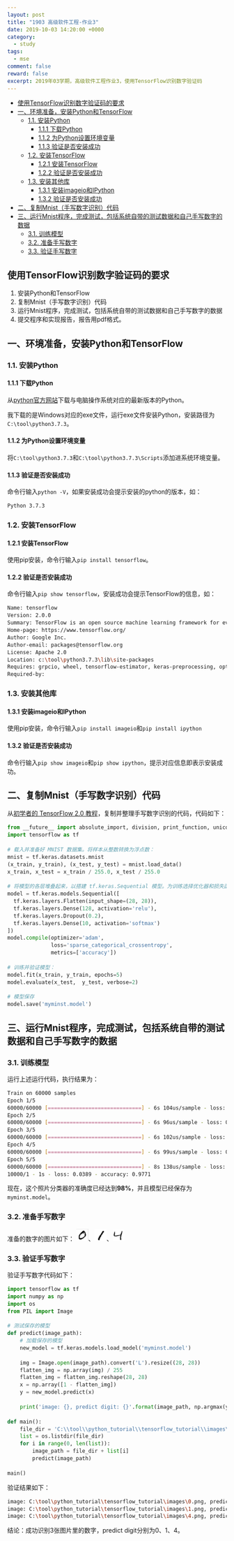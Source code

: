 ```yaml
---
layout: post
title: "1903 高级软件工程-作业3"
date: 2019-10-03 14:20:00 +0000
category:
  - study
tags:
  - mse
comment: false
reward: false
excerpt: 2019年03学期，高级软件工程作业3，使用TensorFlow识别数字验证码
---
```


- [使用TensorFlow识别数字验证码的要求](#%e4%bd%bf%e7%94%a8tensorflow%e8%af%86%e5%88%ab%e6%95%b0%e5%ad%97%e9%aa%8c%e8%af%81%e7%a0%81%e7%9a%84%e8%a6%81%e6%b1%82)
- [一、环境准备，安装Python和TensorFlow](#%e4%b8%80%e7%8e%af%e5%a2%83%e5%87%86%e5%a4%87%e5%ae%89%e8%a3%85python%e5%92%8ctensorflow)
  - [1.1. 安装Python](#11-%e5%ae%89%e8%a3%85python)
    - [1.1.1 下载Python](#111-%e4%b8%8b%e8%bd%bdpython)
    - [1.1.2 为Python设置环境变量](#112-%e4%b8%bapython%e8%ae%be%e7%bd%ae%e7%8e%af%e5%a2%83%e5%8f%98%e9%87%8f)
    - [1.1.3 验证是否安装成功](#113-%e9%aa%8c%e8%af%81%e6%98%af%e5%90%a6%e5%ae%89%e8%a3%85%e6%88%90%e5%8a%9f)
  - [1.2. 安装TensorFlow](#12-%e5%ae%89%e8%a3%85tensorflow)
    - [1.2.1 安装TensorFlow](#121-%e5%ae%89%e8%a3%85tensorflow)
    - [1.2.2 验证是否安装成功](#122-%e9%aa%8c%e8%af%81%e6%98%af%e5%90%a6%e5%ae%89%e8%a3%85%e6%88%90%e5%8a%9f)
  - [1.3. 安装其他库](#13-%e5%ae%89%e8%a3%85%e5%85%b6%e4%bb%96%e5%ba%93)
    - [1.3.1 安装imageio和IPython](#131-%e5%ae%89%e8%a3%85imageio%e5%92%8cipython)
    - [1.3.2 验证是否安装成功](#132-%e9%aa%8c%e8%af%81%e6%98%af%e5%90%a6%e5%ae%89%e8%a3%85%e6%88%90%e5%8a%9f)
- [二、复制Mnist（手写数字识别）代码](#%e4%ba%8c%e5%a4%8d%e5%88%b6mnist%e6%89%8b%e5%86%99%e6%95%b0%e5%ad%97%e8%af%86%e5%88%ab%e4%bb%a3%e7%a0%81)
- [三、运行Mnist程序，完成测试，包括系统自带的测试数据和自己手写数字的数据](#%e4%b8%89%e8%bf%90%e8%a1%8cmnist%e7%a8%8b%e5%ba%8f%e5%ae%8c%e6%88%90%e6%b5%8b%e8%af%95%e5%8c%85%e6%8b%ac%e7%b3%bb%e7%bb%9f%e8%87%aa%e5%b8%a6%e7%9a%84%e6%b5%8b%e8%af%95%e6%95%b0%e6%8d%ae%e5%92%8c%e8%87%aa%e5%b7%b1%e6%89%8b%e5%86%99%e6%95%b0%e5%ad%97%e7%9a%84%e6%95%b0%e6%8d%ae)
  - [3.1. 训练模型](#31-%e8%ae%ad%e7%bb%83%e6%a8%a1%e5%9e%8b)
  - [3.2. 准备手写数字](#32-%e5%87%86%e5%a4%87%e6%89%8b%e5%86%99%e6%95%b0%e5%ad%97)
  - [3.3. 验证手写数字](#33-%e9%aa%8c%e8%af%81%e6%89%8b%e5%86%99%e6%95%b0%e5%ad%97)

## 使用TensorFlow识别数字验证码的要求

1. 安装Python和TensorFlow
2. 复制Mnist（手写数字识别）代码
3. 运行Mnist程序，完成测试，包括系统自带的测试数据和自己手写数字的数据
4. 提交程序和实现报告，报告用pdf格式。

## 一、环境准备，安装Python和TensorFlow

### 1.1. 安装Python

#### 1.1.1 下载Python

从[python官方网站](https://www.python.org/downloads/)下载与电脑操作系统对应的最新版本的Python。

我下载的是Windows对应的exe文件，运行exe文件安装Python，安装路径为`C:\tool\python3.7.3`。

#### 1.1.2 为Python设置环境变量

将`C:\tool\python3.7.3`和`C:\tool\python3.7.3\Scripts`添加进系统环境变量。

#### 1.1.3 验证是否安装成功

命令行输入`python -V`，如果安装成功会提示安装的python的版本，如：

``` bash
Python 3.7.3
```

### 1.2. 安装TensorFlow

#### 1.2.1 安装TensorFlow

使用pip安装，命令行输入`pip install tensorflow`。

#### 1.2.2 验证是否安装成功

命令行输入`pip show tensorflow`，安装成功会提示TensorFlow的信息，如：

``` bash
Name: tensorflow
Version: 2.0.0
Summary: TensorFlow is an open source machine learning framework for everyone.
Home-page: https://www.tensorflow.org/
Author: Google Inc.
Author-email: packages@tensorflow.org
License: Apache 2.0
Location: c:\tool\python3.7.3\lib\site-packages
Requires: grpcio, wheel, tensorflow-estimator, keras-preprocessing, opt-einsum, absl-py, wrapt, numpy, protobuf, astor, termcolor, six, tensorboard, google-pasta, keras-applications, gast
Required-by:
```

### 1.3. 安装其他库

#### 1.3.1 安装imageio和IPython

使用pip安装，命令行输入`pip install imageio`和`pip install ipython`

#### 1.3.2 验证是否安装成功

命令行输入`pip show imageio`和`pip show ipython`，提示对应信息即表示安装成功。

## 二、复制Mnist（手写数字识别）代码

从[初学者的 TensorFlow 2.0 教程](https://www.tensorflow.org/tutorials/quickstart/beginner)，复制并整理手写数字识别的代码，代码如下：

``` python
from __future__ import absolute_import, division, print_function, unicode_literals
import tensorflow as tf

# 载入并准备好 MNIST 数据集。将样本从整数转换为浮点数：
mnist = tf.keras.datasets.mnist
(x_train, y_train), (x_test, y_test) = mnist.load_data()
x_train, x_test = x_train / 255.0, x_test / 255.0

# 将模型的各层堆叠起来，以搭建 tf.keras.Sequential 模型。为训练选择优化器和损失函数：
model = tf.keras.models.Sequential([
  tf.keras.layers.Flatten(input_shape=(28, 28)),
  tf.keras.layers.Dense(128, activation='relu'),
  tf.keras.layers.Dropout(0.2),
  tf.keras.layers.Dense(10, activation='softmax')
])
model.compile(optimizer='adam',
              loss='sparse_categorical_crossentropy',
              metrics=['accuracy'])

# 训练并验证模型：
model.fit(x_train, y_train, epochs=5)
model.evaluate(x_test,  y_test, verbose=2)

# 模型保存
model.save('myminst.model')
```

## 三、运行Mnist程序，完成测试，包括系统自带的测试数据和自己手写数字的数据

### 3.1. 训练模型

运行上述运行代码，执行结果为：

``` bash
Train on 60000 samples
Epoch 1/5
60000/60000 [==============================] - 6s 104us/sample - loss: 0.2971 - accuracy: 0.9142
Epoch 2/5
60000/60000 [==============================] - 6s 96us/sample - loss: 0.1440 - accuracy: 0.9570
Epoch 3/5
60000/60000 [==============================] - 6s 102us/sample - loss: 0.1073 - accuracy: 0.9671
Epoch 4/5
60000/60000 [==============================] - 6s 99us/sample - loss: 0.0887 - accuracy: 0.9727
Epoch 5/5
60000/60000 [==============================] - 8s 138us/sample - loss: 0.0739 - accuracy: 0.9772
10000/1 - 1s - loss: 0.0389 - accuracy: 0.9771
```

现在，这个照片分类器的准确度已经达到**98%**，并且模型已经保存为`myminst.model`。

### 3.2. 准备手写数字

准备的数字的图片如下：
![0](https://raw.githubusercontent.com/yizhishi/yizhishi.github.io/master/images/1903-a-s-e-p3/0.png)、![1](https://raw.githubusercontent.com/yizhishi/yizhishi.github.io/master/images/1903-a-s-e-p3/1.png)、![4](https://raw.githubusercontent.com/yizhishi/yizhishi.github.io/master/images/1903-a-s-e-p3/4.png)

### 3.3. 验证手写数字

验证手写数字代码如下：

``` python
import tensorflow as tf
import numpy as np
import os
from PIL import Image

# 测试保存的模型
def predict(image_path):
    # 加载保存的模型
    new_model = tf.keras.models.load_model('myminst.model')

    img = Image.open(image_path).convert('L').resize((28, 28))
    flatten_img = np.array(img) / 255
    flatten_img = flatten_img.reshape(28, 28)
    x = np.array([1 - flatten_img])
    y = new_model.predict(x)

    print('image: {}, predict digit: {}'.format(image_path, np.argmax(y[0])))

def main():
    file_dir = 'C:\\tool\\python_tutorial\\tensorflow_tutorial\\images\\'
    list = os.listdir(file_dir)
    for i in range(0, len(list)):
        image_path = file_dir + list[i]
        predict(image_path)

main()
```

验证结果如下：

``` bash
image: C:\tool\python_tutorial\tensorflow_tutorial\images\0.png, predict digit: 0
image: C:\tool\python_tutorial\tensorflow_tutorial\images\1.png, predict digit: 1
image: C:\tool\python_tutorial\tensorflow_tutorial\images\4.png, predict digit: 4
```

结论：成功识别3张图片里的数字，predict digit分别为0、1、4。
